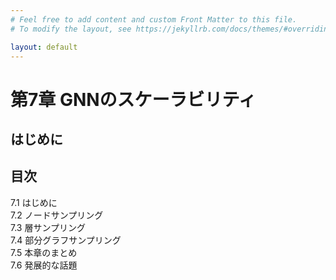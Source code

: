 ```yaml
---
# Feel free to add content and custom Front Matter to this file.
# To modify the layout, see https://jekyllrb.com/docs/themes/#overriding-theme-defaults

layout: default
---
```

<h1>第7章 GNNのスケーラビリティ</h1>

<h2>はじめに</h2>

<h2>目次</h2>
<ul style="list-style-type: none; padding-left:0;">
  <li>7.1 はじめに</li>
  <li>7.2 ノードサンプリング</li>
  <li>7.3 層サンプリング</li>
  <li>7.4 部分グラフサンプリング</li>
  <li>7.5 本章のまとめ</li>
  <li>7.6 発展的な話題</li>
</ul>
